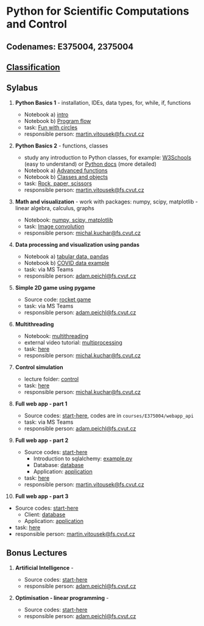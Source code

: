 # Python for Scientific Computations and Control 
## Codenames: E375004, 2375004

## [Classification](courses/classification.md)

## Sylabus

1. **Python Basics 1** - installation, IDEs, data types, for, while, if, functions

   - Notebook a) [intro](courses/intro.md)
   - Notebook b) [Program flow](courses/E375004/python_basics_1/basics_01.ipynb)
   - task: [Fun with circles](tasks/circles)
   - responsible person: martin.vitousek@fs.cvut.cz
   
2. **Python Basics 2** - functions, classes

   - study any introduction to Python classes, for example: [W3Schools](https://www.w3schools.com/python/python_classes.asp) (easy to understand) or [Python docs](https://docs.python.org/3/tutorial/classes.html) (more detailed)
   - Notebook a) [Advanced functions](courses/E375004/python_basics_2/basics_02a.ipynb)
   - Notebook b) [Classes and objects](courses/E375004/python_basics_2/basics_02b.ipynb)
   - task: [Rock, paper, scissors](tasks/rock_paper_scissors)
   - responsible person: martin.vitousek@fs.cvut.cz

3. **Math and visualization** - work with packages: numpy, scipy, matplotlib - linear algebra, calculus, graphs 

   - Notebook: [numpy, scipy, matplotlib](courses/E375004/numpy_matplotlib/numpy_matplotlib.ipynb)
   - task: [Image convolution](tasks/convolution/EN_numpy_convolution_filter.ipynb)
   - responsible person: michal.kuchar@fs.cvut.cz

4. **Data processing and visualization using pandas**

   - Notebook a) [tabular data, pandas](courses/E375004/data_pandas/basics_01.ipynb)
   - Notebook b) [COVID data example](courses/E375004/data_pandas/basics_02.ipynb)
   - task: via MS Teams
   - responsible person: adam.peichl@fs.cvut.cz

5. **Simple 2D game using pygame**

   - Source code: [rocket game](courses/E375004/pygame_simulator)
   - task: via MS Teams
   - responsible person: adam.peichl@fs.cvut.cz

6. **Multithreading** 

   - Notebook: [multithreading](courses/E375004/multithreading/multithreading.ipynb)
   - external video tutorial: [multiprocessing](https://youtu.be/fKl2JW_qrso)
   - task: [here](tasks/multithreading/multithreading.ipynb)
   - responsible person: michal.kuchar@fs.cvut.cz

7. **Control simulation** 

   - lecture folder: [control](courses/E375004/control)
   - task: [here](tasks/controller/controller.ipynb)
   - responsible person: michal.kuchar@fs.cvut.cz

8. **Full web app - part 1** 

   - Source codes: [start-here](courses/E375004/webapp_api/README.md), codes
        are in `courses/E375004/webapp_api`
   - task: via MS Teams
   - responsible person: adam.peichl@fs.cvut.cz

9. **Full web app - part 2** 

   - Source codes: [start-here](courses/E375004/webapp_database/README.md)
     - Introduction to sqlalchemy: [example.py](courses/E375004/webapp_database/sqlalchemy_introduction/example.md)
     - Database: [database](courses/E375004/webapp_database/database)
     - Application: [application](courses/E375004/webapp_database)
   - task: [here](tasks/webapp_database/README.md) 
   - responsible person: martin.vitousek@fs.cvut.cz

10. **Full web app - part 3** 

   - Source codes: [start-here](courses/E375004/webapp_webcli/README.md)
     - Client: [database](courses/E375004/webapp_webcli/warehouse_app/client)
     - Application: [application](courses/E375004/webapp_webcli)
   - task: [here](tasks/webapp_webcli/README.md) 
   - responsible person: martin.vitousek@fs.cvut.cz

## Bonus Lectures

1. **Artificial Intelligence** - 

   - Source codes: [start-here](courses/E375004/ai_chapter1/ai_chapter1.md)
   - responsible person: adam.peichl@fs.cvut.cz

1. **Optimisation - linear programming** - 

   - Source codes: [start-here](courses/E375004/optimisation/cvxpy.md)
   - responsible person: adam.peichl@fs.cvut.cz